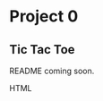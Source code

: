 # Project 0 <!--heading-->
## Tic Tac Toe <!--subheading-->
README coming soon. <!--paragraph-->

HTML
<!--need to create boxes-->
<!--need to find images that represent the x and o-->
<!--or instead of images could get font and then when people input either x or o to an input field it will generate on the board... probably image is better.....-->
<!-- start on JS - make something you can work on in the console.... like in bank you created function that rendered so at the end of everything you can render it after the functions run

<!-- need to think about if you want one function
